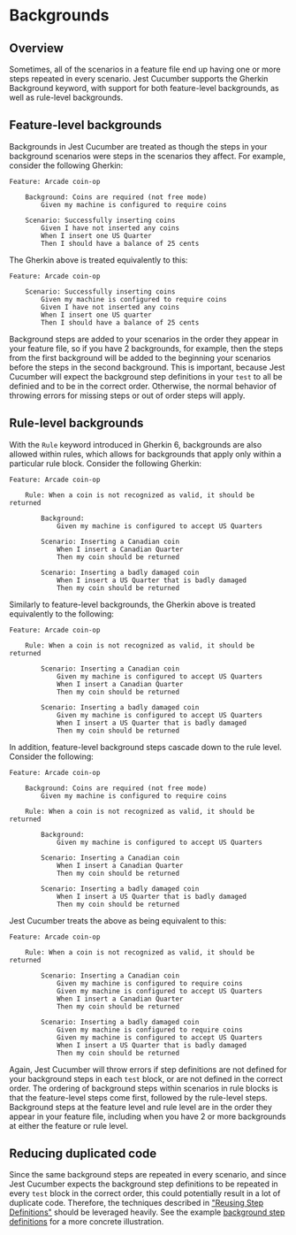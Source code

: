 # Backgrounds

## Overview

Sometimes, all of the scenarios in a feature file end up having one or more steps repeated in every scenario. Jest Cucumber supports the Gherkin Background keyword, with support for both feature-level backgrounds, as well as rule-level backgrounds.

## Feature-level backgrounds

Backgrounds in Jest Cucumber are treated as though the steps in your background scenarios were steps in the scenarios they affect. For example, consider the following Gherkin:

```gherkin
Feature: Arcade coin-op

    Background: Coins are required (not free mode)
        Given my machine is configured to require coins

    Scenario: Successfully inserting coins
        Given I have not inserted any coins
        When I insert one US Quarter
        Then I should have a balance of 25 cents
```

The Gherkin above is treated equivalently to this:

```gherkin
Feature: Arcade coin-op

    Scenario: Successfully inserting coins
        Given my machine is configured to require coins
        Given I have not inserted any coins
        When I insert one US quarter
        Then I should have a balance of 25 cents
```

Background steps are added to your scenarios in the order they appear in your feature file, so if you have 2 backgrounds, for example, then the steps from the first background will be added to the beginning your scenarios before the steps in the second background. This is important, because Jest Cucumber will expect the background step definitions in your `test` to all be definied and to be in the correct order. Otherwise, the normal behavior of throwing errors for missing steps or out of order steps will apply.

## Rule-level backgrounds

With the `Rule` keyword introduced in Gherkin 6, backgrounds are also allowed within rules, which allows for backgrounds that apply only within a particular rule block. Consider the following Gherkin:

```gherkin
Feature: Arcade coin-op

    Rule: When a coin is not recognized as valid, it should be returned

        Background:
            Given my machine is configured to accept US Quarters

        Scenario: Inserting a Canadian coin
            When I insert a Canadian Quarter
            Then my coin should be returned

        Scenario: Inserting a badly damaged coin
            When I insert a US Quarter that is badly damaged
            Then my coin should be returned
```

Similarly to feature-level backgrounds, the Gherkin above is treated equivalently to the following:

```gherkin
Feature: Arcade coin-op

    Rule: When a coin is not recognized as valid, it should be returned

        Scenario: Inserting a Canadian coin
            Given my machine is configured to accept US Quarters
            When I insert a Canadian Quarter
            Then my coin should be returned

        Scenario: Inserting a badly damaged coin
            Given my machine is configured to accept US Quarters
            When I insert a US Quarter that is badly damaged
            Then my coin should be returned
```

In addition, feature-level background steps cascade down to the rule level. Consider the following:

```gherkin
Feature: Arcade coin-op

    Background: Coins are required (not free mode)
        Given my machine is configured to require coins

    Rule: When a coin is not recognized as valid, it should be returned

        Background:
            Given my machine is configured to accept US Quarters

        Scenario: Inserting a Canadian coin
            When I insert a Canadian Quarter
            Then my coin should be returned

        Scenario: Inserting a badly damaged coin
            When I insert a US Quarter that is badly damaged
            Then my coin should be returned
```

Jest Cucumber treats the above as being equivalent to this:

```gherkin
Feature: Arcade coin-op

    Rule: When a coin is not recognized as valid, it should be returned

        Scenario: Inserting a Canadian coin
            Given my machine is configured to require coins
            Given my machine is configured to accept US Quarters
            When I insert a Canadian Quarter
            Then my coin should be returned

        Scenario: Inserting a badly damaged coin
            Given my machine is configured to require coins
            Given my machine is configured to accept US Quarters
            When I insert a US Quarter that is badly damaged
            Then my coin should be returned
```

Again, Jest Cucumber will throw errors if step definitions are not defined for your background steps in each `test` block, or are not defined in the correct order. The ordering of background steps within scenarios in rule blocks is that the feature-level steps come first, followed by the rule-level steps. Background steps at the feature level and rule level are in the order they appear in your feature file, including when you have 2 or more backgrounds at either the feature or rule level.

## Reducing duplicated code

Since the same background steps are repeated in every scenario, and since Jest Cucumber expects the background step definitions to be repeated in every `test` block in the correct order, this could potentially result in a lot of duplicate code. Therefore, the techniques described in ["Reusing Step Definitions"](./ReusingStepDefinitions.md) should be leveraged heavily. See the example [background step definitions](../examples/typescript/specs/step-definitions/backgrounds.steps.ts) for a more concrete illustration.